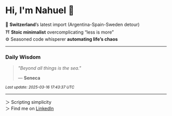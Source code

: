 # Hi, I'm Nahuel :tiger:

📍 **Switzerland**’s latest import (Argentina-Spain-Sweden detour)  
⛩️ **Stoic minimalist** overcomplicating “less is more”  
⚙️ Seasoned code whisperer **automating life’s chaos**

---

### Daily Wisdom
> _"Beyond all things is the sea."_  
>
> — **Seneca**

<sub>*Last update: 2025-03-16 17:43:37 UTC*</sub>


---

＞ Scripting simplicity  
＞ Find me on [LinkedIn](https://www.linkedin.com/in/nianni)